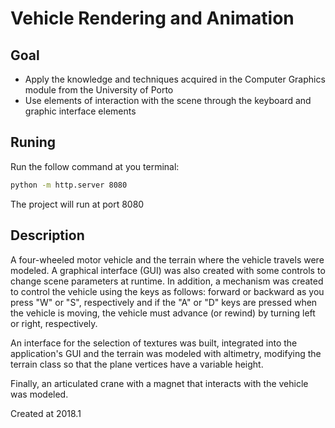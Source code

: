 # Vehicle Rendering and Animation

## Goal
  * Apply the knowledge and techniques acquired in the Computer Graphics module from the University of Porto
  * Use elements of interaction with the scene through the keyboard and graphic interface elements

## Runing

Run the follow command at you terminal:
```bash
python -m http.server 8080
```
The project will run at port 8080

## Description

A four-wheeled motor vehicle and the terrain where the vehicle travels were modeled. A graphical interface (GUI) was also created with some controls to change scene parameters at runtime. In addition, a mechanism was created to control the vehicle using the keys as follows: forward or backward as you press "W" or "S", respectively and if the "A" or "D" keys are pressed when the vehicle is moving, the vehicle must advance (or rewind) by turning left or right, respectively.

An interface for the selection of textures was built, integrated into the application's GUI and the terrain was modeled with altimetry, modifying the terrain class so that the plane vertices have a variable height.

Finally, an articulated crane with a magnet that interacts with the vehicle was modeled.

Created at 2018.1
